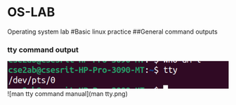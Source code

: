# OS-LAB
Operating system lab
#Basic linux practice
##General command outputs
### tty command output
![tty command output](tty.png)
![man tty command manual](man tty.png)
